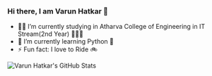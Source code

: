 ### Hi there, I am  Varun Hatkar 👋

<!--
**Varun-2510/Varun-2510** is a ✨ _special_ ✨ repository because its `README.md` (this file) appears on your GitHub profile.

Here are some ideas to get you started:

-->

- 👨‍💻 I’m currently studying in Atharva College of Engineering in IT Stream(2nd Year) 🤘😎🤘
- 📘  I’m currently learning Python 🐍
- ⚡ Fun fact: I love to Ride 🚲
<!-- - 👯 I’m looking to collaborate with other content creators 😄 -->

<!-- ![GitHub Stats](https://github-readme-stats.vercel.app/api?username=Varun-2510&&show_icons=true&title_color=00ffff&icon_color=bb2acf&text_color=daf7dc&bg_color=151515&them=Hacker) -->

<img align="left" alt="Varun Hatkar's GitHub Stats" src="https://github-readme-stats.vercel.app/api?username=Varun-2510&show_icons=true&hide_border=true&title_color=00008B&icon_color=02075D&text_color=0D1017" />

<!-- <img width="41%" align="center" src="https://github-readme-stats.anuraghazra1.vercel.app/api/top-langs/?username=Varun-2510&layout=compact&theme=vcs.modified" /> -->

<!-- <img width="48%" src="https://github-readme-streak-stats.herokuapp.com/?user=Varun-2510&theme=tokyonight" /> -->
